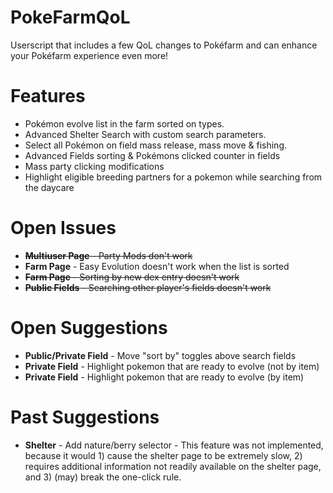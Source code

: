 # PokeFarmQoL
Userscript that includes a few QoL changes to Pokéfarm and can enhance your Pokéfarm experience even more!

# Features
- Pokémon evolve list in the farm sorted on types.
- Advanced Shelter Search with custom search parameters.
- Select all Pokémon on field mass release, mass move & fishing.
- Advanced Fields sorting & Pokémons clicked counter in fields
- Mass party clicking modifications
- Highlight eligible breeding partners for a pokemon while searching from the daycare

# Open Issues
- ~~**Multiuser Page** - Party Mods don't work~~
- **Farm Page** - Easy Evolution doesn't work when the list is sorted
- ~~**Farm Page** - Sorting by new dex entry doesn't work~~
- ~~**Public Fields** - Searching other player's fields doesn't work~~

# Open Suggestions
- **Public/Private Field** - Move "sort by" toggles above search fields
- **Private Field** - Highlight pokemon that are ready to evolve (not by item)
- **Private Field** - Highlight pokemon that are ready to evolve (by item)

# Past Suggestions
- **Shelter** - Add nature/berry selector - This feature was not implemented, because it would 1) cause the shelter page to be extremely slow, 2) requires additional information not readily available on the shelter page, and 3) (may) break the one-click rule.
